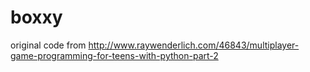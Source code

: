 # boxxy
original code from http://www.raywenderlich.com/46843/multiplayer-game-programming-for-teens-with-python-part-2
